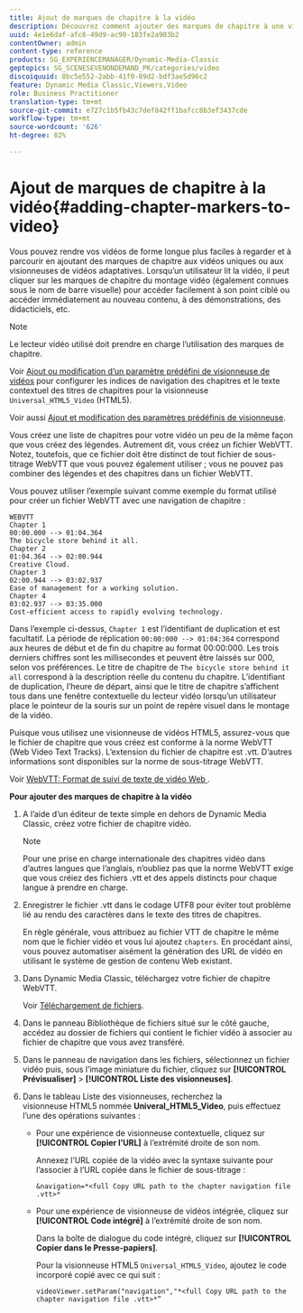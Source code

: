 ```yaml
---
title: Ajout de marques de chapitre à la vidéo
description: Découvrez comment ajouter des marques de chapitre à une vidéo.
uuid: 4e1e6daf-afc6-49d9-ac90-183fe2a903b2
contentOwner: admin
content-type: reference
products: SG_EXPERIENCEMANAGER/Dynamic-Media-Classic
geptopics: SG_SCENESEVENONDEMAND_PK/categories/video
discoiquuid: 8bc5e552-2abb-41f0-89d2-bdf3ae5d96c2
feature: Dynamic Media Classic,Viewers,Video
role: Business Practitioner
translation-type: tm+mt
source-git-commit: e727c1b5fb43c7def842ff1bafcc8b3ef3437cde
workflow-type: tm+mt
source-wordcount: '626'
ht-degree: 82%

---
```



# Ajout de marques de chapitre à la vidéo{#adding-chapter-markers-to-video}

Vous pouvez rendre vos vidéos de forme longue plus faciles à regarder et à parcourir en ajoutant des marques de chapitre aux vidéos uniques ou aux visionneuses de vidéos adaptatives. Lorsqu’un utilisateur lit la vidéo, il peut cliquer sur les marques de chapitre du montage vidéo (également connues sous le nom de barre visuelle) pour accéder facilement à son point ciblé ou accéder immédiatement au nouveau contenu, à des démonstrations, des didacticiels, etc.

>[!NOTE]
>
>Le lecteur vidéo utilisé doit prendre en charge l’utilisation des marques de chapitre.

Voir [Ajout ou modification d’un paramètre prédéfini de visionneuse de vidéos](previewing-videos-video-viewer.md#adding_or_editing_a_video_viewer_preset) pour configurer les indices de navigation des chapitres et le texte contextuel des titres de chapitres pour la visionneuse `Universal_HTML5_Video` (HTML5).

Voir aussi [Ajout et modification des paramètres prédéfinis de visionneuse](application-setup.md#adding_and_editing_viewer_presets).

Vous créez une liste de chapitres pour votre vidéo un peu de la même façon que vous créez des légendes. Autrement dit, vous créez un fichier WebVTT. Notez, toutefois, que ce fichier doit être distinct de tout fichier de sous-titrage WebVTT que vous pouvez également utiliser ; vous ne pouvez pas combiner des légendes et des chapitres dans un fichier WebVTT.

Vous pouvez utiliser l’exemple suivant comme exemple du format utilisé pour créer un fichier WebVTT avec une navigation de chapitre :

```as3
WEBVTT 
Chapter 1 
00:00.000 --> 01:04.364 
The bicycle store behind it all. 
Chapter 2 
01:04.364 --> 02:00.944 
Creative Cloud. 
Chapter 3 
02:00.944 --> 03:02.937 
Ease of management for a working solution. 
Chapter 4 
03:02.937 --> 03:35.000 
Cost-efficient access to rapidly evolving technology.
```

Dans l’exemple ci-dessus, `Chapter 1` est l’identifiant de duplication et est facultatif. La période de réplication `00:00:000 --> 01:04:364` correspond aux heures de début et de fin du chapitre au format 00:00:000. Les trois derniers chiffres sont les millisecondes et peuvent être laissés sur 000, selon vos préférences. Le titre de chapitre de `The bicycle store behind it all` correspond à la description réelle du contenu du chapitre. L’identifiant de duplication, l’heure de départ, ainsi que le titre de chapitre s’affichent tous dans une fenêtre contextuelle du lecteur vidéo lorsqu’un utilisateur place le pointeur de la souris sur un point de repère visuel dans le montage de la vidéo.

Puisque vous utilisez une visionneuse de vidéos HTML5, assurez-vous que le fichier de chapitre que vous créez est conforme à la norme WebVTT (Web Video Text Tracks). L’extension du fichier de chapitre est .vtt. D’autres informations sont disponibles sur la norme de sous-titrage WebVTT.

Voir [WebVTT: Format de suivi de texte de vidéo Web ](https://dev.w3.org/html5/webvtt/).

**Pour ajouter des marques de chapitre à la vidéo**

1. A l’aide d’un éditeur de texte simple en dehors de Dynamic Media Classic, créez votre fichier de chapitre vidéo.

   >[!NOTE]
   >
   >Pour une prise en charge internationale des chapitres vidéo dans d’autres langues que l’anglais, n’oubliez pas que la norme WebVTT exige que vous créiez des fichiers .vtt et des appels distincts pour chaque langue à prendre en charge.

1. Enregistrer le fichier .vtt dans le codage UTF8 pour éviter tout problème lié au rendu des caractères dans le texte des titres de chapitres.

   En règle générale, vous attribuez au fichier VTT de chapitre le même nom que le fichier vidéo et vous lui ajoutez `chapters`. En procédant ainsi, vous pouvez automatiser aisément la génération des URL de vidéo en utilisant le système de gestion de contenu Web existant.

1. Dans Dynamic Media Classic, téléchargez votre fichier de chapitre WebVTT.

   Voir [Téléchargement de fichiers](uploading-files.md#uploading_files).

1. Dans le panneau Bibliothèque de fichiers situé sur le côté gauche, accédez au dossier de fichiers qui contient le fichier vidéo à associer au fichier de chapitre que vous avez transféré.
1. Dans le panneau de navigation dans les fichiers, sélectionnez un fichier vidéo puis, sous l’image miniature du fichier, cliquez sur **[!UICONTROL Prévisualiser]** > **[!UICONTROL Liste des visionneuses]**.
1. Dans le tableau Liste des visionneuses, recherchez la visionneuse HTML5 nommée **Univeral_HTML5_Video**, puis effectuez l’une des opérations suivantes :

   * Pour une expérience de visionneuse contextuelle, cliquez sur **[!UICONTROL Copier l’URL]** à l’extrémité droite de son nom.

      Annexez l’URL copiée de la vidéo avec la syntaxe suivante pour l’associer à l’URL copiée dans le fichier de sous-titrage :

      `&navigation=*<full Copy URL path to the chapter navigation file .vtt>*`

   * Pour une expérience de visionneuse de vidéos intégrée, cliquez sur **[!UICONTROL Code intégré]** à l’extrémité droite de son nom.

      Dans la boîte de dialogue du code intégré, cliquez sur **[!UICONTROL Copier dans le Presse-papiers]**.

      Pour la visionneuse HTML5 `Universal_HTML5_Video`, ajoutez le code incorporé copié avec ce qui suit :

      `videoViewer.setParam("navigation","*<full Copy URL path to the chapter navigation file .vtt>*”`

